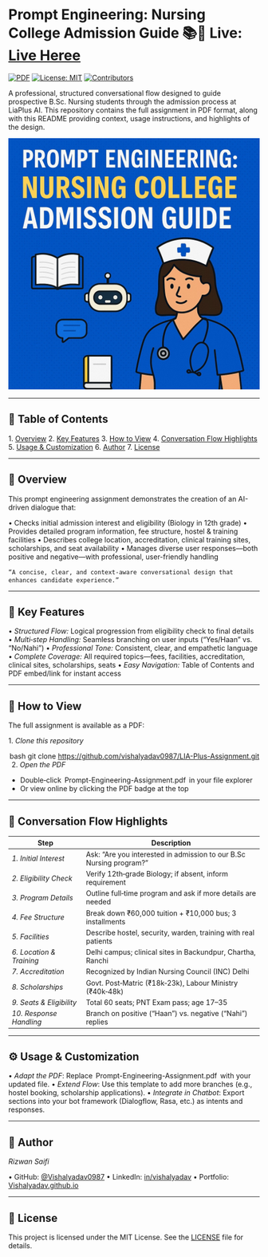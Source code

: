 
# Prompt Engineering: Nursing College Admission Guide 📚🤖 Live: <a href="https://viewer.diagrams.net/?tags=%7B%7D&lightbox=1&highlight=0000ff&edit=_blank&layers=1&nav=1&title=New-LIA%20Plus-2.drawio&dark=auto#R%3Cmxfile%3E%3Cdiagram%20name%3D%22Page-1%22%20id%3D%22KuFfHwarqy_b3PMWaR2f%22%3E7V1bd5u4Gv0t88Bq%2BzBeIHF9dJy47VrTTFadMz19VEC2OcaIIyCJ59ePJC4GhH1oy8XJSR9q%2FBkJWfu7bkmOAhf7548URdsvxMOBAlTvWYHXCgDAVm32wiWHTKJBw8wkG%2Bp7uewoWPl%2F41yo5tLU93BcuzEhJEj8qC50SRhiN6nJEKXkqX7bmgT1p0ZogyXBykWBLP3me8k2k9qGepR%2Fwv5mWzxZU%2FNP9qi4ORfEW%2BSRp4oI3ihwQQlJsqv98wIHfPaKecnaLU98Wg6M4jDp0oA%2Br0l0%2F%2FDdP3jfNuSvq7tv6t3veS%2BPKEjzL6wsVcVZKg5Q5gv2ySpBlHU%2FZ5ffEN3zFxy4ZI%2FzL5Ucipl62voJXkXI5e%2BfmDoo8CpOKNmVE8e%2B8tXaD4IFCQgVjeD18ma5nHM5CZNCHvD5%2FN1DdPee3bIU%2FxSwKK8%2FlD1XelJV82a%2BzHta5cPKp%2F4R0wQ%2Fn5w3rUSD6TFm3y2hB3ZL3sDU8ya5Chd4Ph3VAUArk20rqmDouRbmGrgpez6CxC5ynH4AMyBh9jlMMMVxgj3eNlQAszHILAheXc1W7owJb1Ma%2B%2BFGgUsJN7ol%2B4c0bkWrDdMqgqeRurZv5tfmh7PIquJfdn92%2FaGBnyYhfboH53qxdIRu9AE6UGdGDXYN6DLuli3jXgp7Bx5KwN8SPiBCqY%2Fj39jl5zUfMEm5Q9yikLk28ZZyf%2BSHnpgo9bNyAxSbWbmzF0OnmGvIR0K8hwP%2B7Sft%2Bow9nrH4Pu0UQrMGmNFmqKYqA6apYCDAdAkwDbCh8CHxl6OV%2Bmx%2BNoc%2BrPPHrWVce%2B7BNIvYW%2BCsWxLOmqO34OwM5ZENCee7AKOYWx%2FFUcAH%2F%2B47jt%2BxV8Jt8d0teScSmSxxSfww5TbYg%2BGdBuR6eaVai%2B6AL5c31sJuAqj%2BhAL0gLntNDCHoJttD%2BaLTQnywohZw1gA%2F9%2FUp9jjvnVBwpilsVSIE7TjkZjdlhSOWA9wwl00V5hdyJJE9uHRk4dYxPUtDqKX651BHUAbOFM7Z0tC8E8RKCNKNhTtjxByNCvgsvRKzd04u8%2FryXCniZgNUIpMdzKrsk87UhTGT8KCmp509u4nAfhVv%2FajfrSP2Kc3EDOgjJjekpQOVow4MmKl%2FcQhiuItq2%2BPmQ67RPtIXKgRprv4LefpgrsD7RruVpuljluMFARNBXlYxDPtgBHNio11yroqxIkvQpzLKhJh01karCZbTMS3rWoHxejYMEKJz6eKiUkaevGsqlLZTXM%2BGMG%2BGHxqA6Yh%2B6xJnEYRocmJJuIaKFcOMHaFfMlnhAil9CPM66bWprdsVCREgUjwKHbJJvT%2F5rH6hcYDy65rmaY6HQOCZg3lXzSZofpXyFKpOGH1Ks%2Bt5uEh2WYJFQ7ivOAtK1yeOAX%2BDhfZNop3bR7n1QYMDZighqkOjI6Z13CeQyaw7rco3PE8ay2iurtFCSuKNpzS%2BIqRy50ESRORBRy4E%2BHAF0SlrdjzF2tyWpnfFvgYYOrSRpN5phXmFrTm%2F7eHcnTInS2JuE98C%2BvdHK7l1B0u1IzJ47pMWi0xX4GZV4Olpe5Y7wdurO9LocmFapL6XAVEOL%2BqttHEx0wDPlTDNxQ1VZywMMpVqPkgKB50DNLS22pfefC%2F%2BfKZz8wj8gP0ELzgAs10GvphmmbHgAzMofRDJrs%2BkTTOInDVJyQU%2BaEQl%2Fj44Zq8eYYuyNtqvdDTbL0lLMAWlrMU9o%2B8zHl9InGCg8xkga4soOJYFh8kSkStXosRRNTvvChYLO7%2Fyq4i6j%2Bye9l44i2bHE9k%2BGRfS%2FAXAdMjFwU1nVLXlPAac4X3ZdauvR5LB5relSAr6PD%2B8ZYZspvniM0FzwWucbD1KyC5DOc0Ftn2Gr%2FZeKfo79RTP2a5LZgboMXGC2H%2FmMsM3IJ9HSqsL8dcDYiL8hD%2F3iitby%2BY0Y8UY%2F56x6aSvXxhoyK1eH%2BLEX3gs%2BCiNXcYcyfOXEHgP1DEFzIbfiNgFf8Gx6%2FItk2rhbUbOYrLvN3nW44Ccl3mhv0kB%2FgtdP9E6NbrcNttZg1adoyUwv63jMhk3TwHWsRcYZBCARaFnfMS%2Bw%2FfxaHgVFhDn98oSBSgQrUWoFNKfTcN0n3eS0HbsUabUCyBvRLThVpBrk9nukBmxO6PadGKTWxWQ7VSltd%2BnHBkWeIWMSMPMsCvkLtLQy%2Fi61%2BtzRZkv09DP%2BFT8wmjQNC2IjBwd93a5CveyA9asCQv2aJTTVDoigBzi1NK4pRusEQLz4PAFyq7cn0curj2iBeqZU3eFcK2vUatWuYMRQMULFSVBHK3JEA03vK9lw1UeF%2BndO4jeeTM0JEHsAui3YEA7k60%2BgM9ZBuXyna6emyn26fa3SAaHEoP9OBTriyeH7ssjagNw9i9HoUxrI6k4YBuqYU1PCpMBSy%2Bj%2BEtk%2BiUSYB6JgGtluij2WYLzPZgMMv04CfMKsJiwYV7hmQrFuyjKPDLQoHV8LweQHwxjbP8PFXwcIL8IJ7NXnCCAGENIl3VOtbtgxG4QCboVhglTZe9SnB0JlHgQ1bjvB0J%2BRJn633lxhge3u9u77OLudh5qlmlv4bGi4XY0ZsQq%2FKGw5H3LgGZivuKkXcoMnRue1XExKoaX%2FsE6p7zN2%2FutwvwsO5%2Bda1t6XTc1Rkgc3LzJxyz3vla6TyDXezpzkjZbZLkVs73NAi1mAU%2BioI0nrmCQM2XUe0bxXZerI1aZv2Mhm4U21MmtFGZSpPm103pI%2FaU4qADK47m%2FMwSE4QkZPdc4dArJA8BcXdc9Own%2F%2BbzNjPyd9%2FzDng9dqh8xN9%2BV7K9CmLfjHiUWu4swJ509qkx4WywLAl38ZmvWRzKQqxaS85NRzuAFAcsRXisj6MNC9GUzQU6VG6IiM%2BXDJtQlf3%2FAnoyQcYPW%2FSJXwU9dWZPhR%2FoiB8cFr%2B85zsuONq1Xqx3Fnad74M7gp312Cv0UCbLvuO4Z9vVL8J4u4KvTwG%2B1Uy8RgFfZtf%2BZPUM7RV%2BrW76TfhBDf%2BZql2CChhTqICmNja%2BjqMDMvfVs%2FUDo6YBakMDzKoCDIq%2BcRnR%2B4QDcPQJwG8%2FZTlY4Dcnc%2F56R%2BzNSSy%2FccrPUo0RsJfJLeH8V%2BnDf%2FiPCwynBRa8dC2wpsn%2FptACmUAbOgVgjq4Ov31x%2BNtT4G87cAL8ZXKt5%2FCvO1X0z1j%2BoLHf7oj8RST%2F4yAvs2t9V351u7cu3es7k8R%2B1bImAF%2Fm6%2Fov%2B9WLKPudjuhr6hTwO1rzGJoxBvyDE34N05%2BM8euM%2FgnOfWDjh41tsePAr8ukX8%2Bmf8byLWs08IvzlP8b%2FUlKfgl9Xc%2BPlg6LfsvvoI2G%2FohrNWpX8Adm%2B%2FterSkOxwwau8FlYAi7YjhJ3l7%2BsEt5ZA2qyvD2Ozhp1wjeThV%2BrQb%2BDJiXgf80jD3QzLMK0KGFnZ88GlZlZK5vPJevOeP5i66l3jT6IvmLccCXKb4B4oV2EfGi6xKPNgnP38QfaPnPQwyLv0zxDRsvzHPxwrgM%2FCdh%2BCXv31SADi2K4xLDqozMDY4XL4A2nr8wL1pfJH8xDvhjcIMAXkS8sLriP82KUBN%2FE46RL0xKDo5bX3TGf5q1AVAwWCcUoEMLewyXYUxJKGrjrR9rXZcRp9EXyV%2BMA77MJ77a%2BqLrcgKYZDGpiT8cpb4ofp9jtHhhnIsX8DLwn2Y5qVktNBWgQwuQ%2FwrAsCojU5jjxQsAR%2FMXoOsaxDT6IvmLccCfkowc8bhB58NCYFjs%2B15%2FMmQ%2B8VXiB7ri98LWDw2ZD%2Bw9X6sFbAdMhmHX9SMwzb4%2Fs77vDzqWNoL%2Flcm9QfO1lwD%2FRAd%2BrEnw%2F%2F84qws6H%2FcZeC2od%2F8t83P5WfjhPPh0J3a7MvRgGoa%2B%2BKMBo%2B7gMmW6bR7Lv%2FD0a0bsWGeseLwlms4KMNEePtA8tDmOBsicW98H9y6lhL5w%2FJsx%2FFfxZ2%2BPfyY3u%2F3414bhzT8%3D%3C%2Fdiagram%3E%3C%2Fmxfile%3E">Live Heree</a>

[![PDF](https://img.shields.io/badge/Document-PDF-red.svg)](./Prompt-Engineering-Assignment.pdf) [![License: MIT](https://img.shields.io/badge/License-MIT-blue.svg)](LICENSE) [![Contributors](https://img.shields.io/badge/Contributors-1-blue.svg)](#contributors)

A professional, structured conversational flow designed to guide prospective B.Sc. Nursing students through the admission process at LiaPlus AI. This repository contains the full assignment in PDF format, along with this README providing context, usage instructions, and highlights of the design.

![UI Preview](/Assets_License/lia.jpeg)

---

## 📖 Table of Contents

1.⁠ ⁠[Overview](#overview)
2.⁠ ⁠[Key Features](#key-features)
3.⁠ ⁠[How to View](#how-to-view)
4.⁠ ⁠[Conversation Flow Highlights](#conversation-flow-highlights)
5.⁠ ⁠[Usage & Customization](#usage--customization)
6.⁠ ⁠[Author](#author)
7.⁠ ⁠[License](#license)

---

## 🌟 Overview

This prompt engineering assignment demonstrates the creation of an AI-driven dialogue that:

•⁠  ⁠Checks initial admission interest and eligibility (Biology in 12th grade)
•⁠  ⁠Provides detailed program information, fee structure, hostel & training facilities
•⁠  ⁠Describes college location, accreditation, clinical training sites, scholarships, and seat availability
•⁠  ⁠Manages diverse user responses—both positive and negative—with professional, user-friendly handling

	⁠“A concise, clear, and context‑aware conversational design that enhances candidate experience.”

---

## 🔑 Key Features

•⁠  ⁠*Structured Flow:* Logical progression from eligibility check to final details
•⁠  ⁠*Multi‑step Handling:* Seamless branching on user inputs (“Yes/Haan” vs. “No/Nahi”)
•⁠  ⁠*Professional Tone:* Consistent, clear, and empathetic language
•⁠  ⁠*Complete Coverage:* All required topics—fees, facilities, accreditation, clinical sites, scholarships, seats
•⁠  ⁠*Easy Navigation:* Table of Contents and PDF embed/link for instant access

---

## 📂 How to View

The full assignment is available as a PDF:

1.⁠ ⁠*Clone this repository*

   ⁠ bash
   git clone https://github.com/vishalyadav0987/LIA-Plus-Assignment.git
    ⁠
2.⁠ ⁠*Open the PDF*

   * Double‑click ⁠ Prompt-Engineering-Assignment.pdf ⁠ in your file explorer
   * Or view online by clicking the PDF badge at the top

---

## 💬 Conversation Flow Highlights

| Step                       | Description                                                         |
| -------------------------- | ------------------------------------------------------------------- |
| *1. Initial Interest*    | Ask: “Are you interested in admission to our B.Sc Nursing program?” |
| *2. Eligibility Check*   | Verify 12th‑grade Biology; if absent, inform requirement            |
| *3. Program Details*     | Outline full‑time program and ask if more details are needed        |
| *4. Fee Structure*       | Break down ₹60,000 tuition + ₹10,000 bus; 3 installments            |
| *5. Facilities*          | Describe hostel, security, warden, training with real patients      |
| *6. Location & Training* | Delhi campus; clinical sites in Backundpur, Chartha, Ranchi         |
| *7. Accreditation*       | Recognized by Indian Nursing Council (INC) Delhi                    |
| *8. Scholarships*        | Govt. Post‑Matric (₹18k‑23k), Labour Ministry (₹40k‑48k)            |
| *9. Seats & Eligibility* | Total 60 seats; PNT Exam pass; age 17–35                            |
| *10. Response Handling*  | Branch on positive (“Haan”) vs. negative (“Nahi”) replies           |

---

## ⚙️ Usage & Customization

•⁠  ⁠*Adapt the PDF*: Replace ⁠ Prompt-Engineering-Assignment.pdf ⁠ with your updated file.
•⁠  ⁠*Extend Flow*: Use this template to add more branches (e.g., hostel booking, scholarship applications).
•⁠  ⁠*Integrate in Chatbot*: Export sections into your bot framework (Dialogflow, Rasa, etc.) as intents and responses.

---

## 👤 Author

*Rizwan Saifi*

•⁠  ⁠GitHub: [@Vishalyadav0987](https://github.com/vishalyadav0987)
•⁠  ⁠LinkedIn: [in/vishalyadav](nkedin.com/in/vishal-yadav-831049254/)
•⁠  ⁠Portfolio: [Vishalyadav.github.io](https://portfolio-fiverr-1.onrender.com/)

---

## 📄 License

This project is licensed under the MIT License. See the [LICENSE](LICENSE) file for details.

